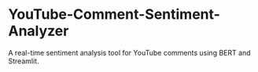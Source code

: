 # YouTube-Comment-Sentiment-Analyzer
A real-time sentiment analysis tool for YouTube comments using BERT and Streamlit.

